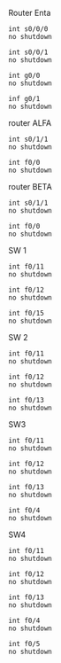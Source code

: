 Router Enta
```
int s0/0/0
no shutdown

int s0/0/1 
no shutdown

int g0/0
no shutdown

inf g0/1
no shutdown
```

router ALFA
```
int s0/1/1
no shutdown

int f0/0
no shutdown
```
router BETA
```
int s0/1/1
no shutdown

int f0/0
no shutdown
```


SW 1
```
int f0/11
no shutdown

int f0/12
no shutdown

int f0/15
no shutdown

```
SW 2

```
int f0/11
no shutdown

int f0/12
no shutdown

int f0/13
no shutdown

```
SW3 
```
int f0/11
no shutdown

int f0/12
no shutdown

int f0/13
no shutdown

int f0/4
no shutdown
```

SW4

```
int f0/11
no shutdown

int f0/12
no shutdown

int f0/13
no shutdown

int f0/4
no shutdown

int f0/5
no shutdown
```
